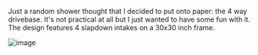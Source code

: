 Just a random shower thought that I decided to put onto paper: the 4 way drivebase. It's not practical at all but I just wanted to have some fun with it. The design features 4 slapdown intakes on a 30x30 inch frame.

![image](https://github.com/user-attachments/assets/7a157e07-75e9-4092-b818-cebea7daa512)
